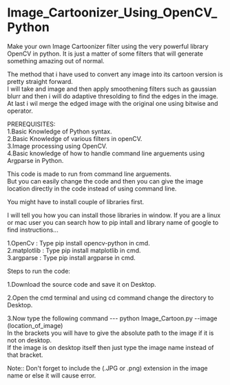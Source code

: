 # Image_Cartoonizer_Using_OpenCV_Python
Make your own Image Cartoonizer filter using the very powerful library OpenCV in python. It is just a matter of some filters that will generate something amazing out of normal.  
         
The method that i have used to convert any image into its cartoon version is pretty straight forward.         
 I will take and image and then apply smoothening filters such as gaussian blurr and then i will do adaptive thresolding to find the edges in the image.      
 At last i wil merge the edged image with the original one using bitwise and operator.               
                                    
                                    
PREREQUISITES:  
1.Basic Knowledge of Python syntax.  
2.Basic Knowledge of various filters in openCV.   
3.Image processing using OpenCV.       
4.Basic knowledge of how to handle command line arguements using Argparse in Python.       
                                    
                                                          
                                    
This code is made to run from command line arguements.                                                                         
But you can easily change the code and then you can give the image location directly in the code instead of using command line.   
                             
              
 You might have to install couple of libraries first.
                                 
I will tell you how you can install those libraries in window. If you are a linux or mac user you can search how to pip intall and library name of google to find instructions...                      
                                                   
 1.OpenCv : Type pip install opencv-python in cmd.                          
 2.matplotlib : Type pip install matplotlib in cmd.                               
 3.argparse : Type pip install argparse in cmd.
                                                    
                                                                      
Steps to run the code:                           
                                          
1.Download the source code and save it on Desktop.                    
                                                                             
2.Open the cmd terminal and using cd command change the directory to Desktop.            
                     
3.Now type the following command ---   python Image_Cartoon.py --image (location_of_image)          
  In the brackets you will have to give the absolute path to the image if it is not on desktop.                
  If the image is on desktop itself then just type the image name instead of that bracket.                         
                                                                                                          
Note:: Don't forget to include the (.JPG or .png) extension in the image name or else it will cause error.                  

